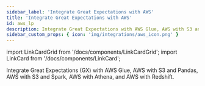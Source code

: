 ```yaml
---
sidebar_label: 'Integrate Great Expectations with AWS'
title: 'Integrate Great Expectations with AWS'
id: aws_lp
description: Integrate Great Expectations with AWS Glue, AWS with S3 and Pandas, AWS with S3 and Spark, AWS with Athena, and AWS with Redshift.
sidebar_custom_props: { icon: 'img/integrations/aws_icon.png' }
---
```


import LinkCardGrid from '/docs/components/LinkCardGrid';
import LinkCard from '/docs/components/LinkCard';

<p class="DocItem__header-description">Integrate Great Expectations (GX) with AWS Glue, AWS with S3 and Pandas, AWS with S3 and Spark, AWS with Athena, and AWS with Redshift.</p>

<LinkCardGrid>
  <LinkCard topIcon label="Use Great Expectations in AWS Glue" description="Set up, initialize and run validations against your data on AWS Glue Spark Job" href="/docs/deployment_patterns/how_to_use_great_expectations_in_aws_glue" icon="/img/validate_icon.svg" />
  <LinkCard topIcon label="Use GX with Amazon Web Services using S3 and Pandas" description="Use GX with AWS and cloud storage" href="/docs/deployment_patterns/how_to_use_gx_with_aws/how_to_use_gx_with_aws_using_cloud_storage_and_pandas" icon="/img/aws_logo.svg" />
</LinkCardGrid>